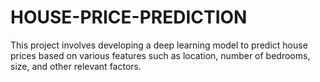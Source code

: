 # HOUSE-PRICE-PREDICTION
This project involves developing a deep learning model to predict house prices based on various features such as location, number of bedrooms, size, and other relevant factors. 
